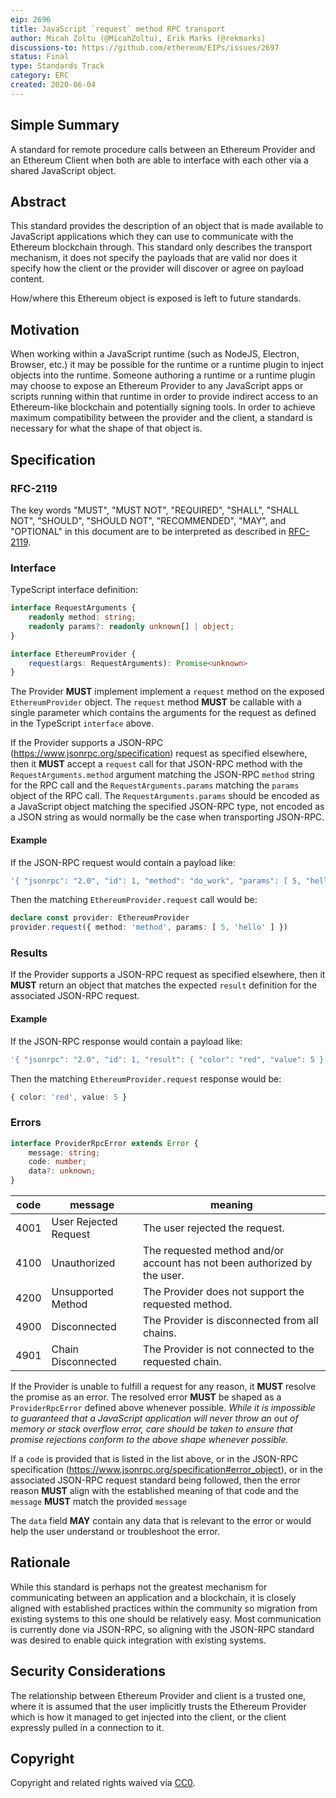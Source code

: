 ```yaml
---
eip: 2696
title: JavaScript `request` method RPC transport
author: Micah Zoltu (@MicahZoltu), Erik Marks (@rekmarks)
discussions-to: https://github.com/ethereum/EIPs/issues/2697
status: Final
type: Standards Track
category: ERC
created: 2020-06-04
---
```


## Simple Summary
A standard for remote procedure calls between an Ethereum Provider and an Ethereum Client when both are able to interface with each other via a shared JavaScript object.

## Abstract
This standard provides the description of an object that is made available to JavaScript applications which they can use to communicate with the Ethereum blockchain through.  This standard only describes the transport mechanism, it does not specify the payloads that are valid nor does it specify how the client or the provider will discover or agree on payload content.

How/where this Ethereum object is exposed is left to future standards.

## Motivation
When working within a JavaScript runtime (such as NodeJS, Electron, Browser, etc.) it may be possible for the runtime or a runtime plugin to inject objects into the runtime.  Someone authoring a runtime or a runtime plugin may choose to expose an Ethereum Provider to any JavaScript apps or scripts running within that runtime in order to provide indirect access to an Ethereum-like blockchain and potentially signing tools.  In order to achieve maximum compatibility between the provider and the client, a standard is necessary for what the shape of that object is.

## Specification

### RFC-2119

The key words "MUST", "MUST NOT", "REQUIRED", "SHALL", "SHALL NOT", "SHOULD", "SHOULD NOT", "RECOMMENDED",  "MAY", and "OPTIONAL" in this document are to be interpreted as described in [RFC-2119](https://www.ietf.org/rfc/rfc2119.txt).

### Interface

TypeScript interface definition:
```ts
interface RequestArguments {
	readonly method: string;
	readonly params?: readonly unknown[] | object;
}

interface EthereumProvider {
	request(args: RequestArguments): Promise<unknown>
}
```
The Provider **MUST** implement implement a `request` method on the exposed `EthereumProvider` object.  The `request` method **MUST** be callable with a single parameter which contains the arguments for the request as defined in the TypeScript `interface` above.

If the Provider supports a JSON-RPC (https://www.jsonrpc.org/specification) request as specified elsewhere, then it **MUST** accept a `request` call for that JSON-RPC method with the `RequestArguments.method` argument matching the JSON-RPC `method` string for the RPC call and the `RequestArguments.params` matching the `params` object of the RPC call.  The `RequestArguments.params` should be encoded as a JavaScript object matching the specified JSON-RPC type, not encoded as a JSON string as would normally be the case when transporting JSON-RPC.

#### Example
If the JSON-RPC request would contain a payload like:
```typescript
'{ "jsonrpc": "2.0", "id": 1, "method": "do_work", "params": [ 5, "hello" ] }'
```
Then the matching `EthereumProvider.request` call would be:
```typescript
declare const provider: EthereumProvider
provider.request({ method: 'method', params: [ 5, 'hello' ] })
```

### Results
If the Provider supports a JSON-RPC request as specified elsewhere, then it **MUST** return an object that matches the expected `result` definition for the associated JSON-RPC request.

#### Example
If the JSON-RPC response would contain a payload like:
```typescript
'{ "jsonrpc": "2.0", "id": 1, "result": { "color": "red", "value": 5 } }'
```
Then the matching `EthereumProvider.request` response would be:
```typescript
{ color: 'red', value: 5 }
```

### Errors
```ts
interface ProviderRpcError extends Error {
	message: string;
	code: number;
	data?: unknown;
}
```

| code | message               | meaning                                                                  |
| -----| --------------------- | ------------------------------------------------------------------------ |
| 4001 | User Rejected Request | The user rejected the request.                                           |
| 4100 | Unauthorized          | The requested method and/or account has not been authorized by the user. |
| 4200 | Unsupported Method    | The Provider does not support the requested method.                      |
| 4900 | Disconnected          | The Provider is disconnected from all chains.                            |
| 4901 | Chain Disconnected    | The Provider is not connected to the requested chain.                    |

If the Provider is unable to fulfill a request for any reason, it **MUST** resolve the promise as an error.  The resolved error **MUST** be shaped as a `ProviderRpcError` defined above whenever possible.  _While it is impossible to guaranteed that a JavaScript application will never throw an out of memory or stack overflow error, care should be taken to ensure that promise rejections conform to the above shape whenever possible._

If a `code` is provided that is listed in the list above, or in the JSON-RPC specification (https://www.jsonrpc.org/specification#error_object), or in the associated JSON-RPC request standard being followed, then the error reason **MUST** align with the established meaning of that code and the `message` **MUST** match the provided `message`

The `data` field **MAY** contain any data that is relevant to the error or would help the user understand or troubleshoot the error.

## Rationale
While this standard is perhaps not the greatest mechanism for communicating between an application and a blockchain, it is closely aligned with established practices within the community so migration from existing systems to this one should be relatively easy.  Most communication is currently done via JSON-RPC, so aligning with the JSON-RPC standard was desired to enable quick integration with existing systems.

## Security Considerations
The relationship between Ethereum Provider and client is a trusted one, where it is assumed that the user implicitly trusts the Ethereum Provider which is how it managed to get injected into the client, or the client expressly pulled in a connection to it.

## Copyright
Copyright and related rights waived via [CC0](../LICENSE.md).
